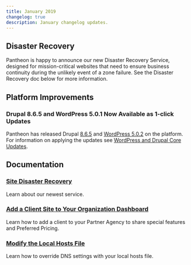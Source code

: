 ```yaml
---
title: January 2019
changelog: true
description: January changelog updates.
---
```


## Disaster Recovery
Pantheon is happy to announce our new Disaster Recovery Service, designed for mission-critical websites that need to ensure business continuity during the unlikely event of a zone failure. See the Disaster Recovery doc below for more information.

## Platform Improvements
### Drupal 8.6.5 and WordPress 5.0.1 Now Available as 1-click Updates
Pantheon has released Drupal [8.6.5](https://www.drupal.org/project/drupal/releases/8.6.5) and [WordPress 5.0.2](https://wordpress.org/news/2018/12/wordpress-5-0-2-maintenance-release/) on the platform. For information on applying the updates see [WordPress and Drupal Core Updates](/docs/core-updates/).

## Documentation
### [Site Disaster Recovery](/docs/disaster-recovery/)
Learn about our newest service.

### [Add a Client Site to Your Organization Dashboard](/docs/add-client-site/)
Learn how to add a client to your Partner Agency to share special features and Preferred Pricing.

### [Modify the Local Hosts File](/docs/hosts-file/)
Learn how to override DNS settings with your local hosts file.
